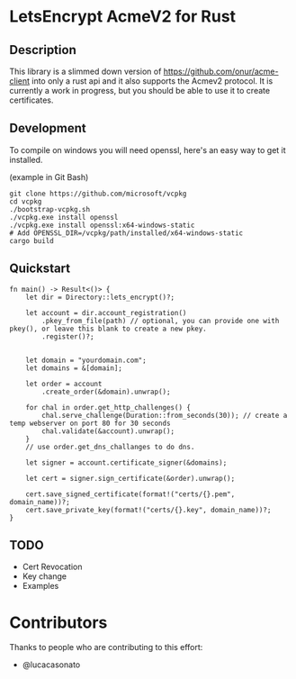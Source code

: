 # LetsEncrypt AcmeV2 for Rust

## Description

This library is a slimmed down version of https://github.com/onur/acme-client into only a rust api and it also supports the Acmev2 protocol. It is currently a work in progress, but you should be able to use it to create certificates.

## Development

To compile on windows you will need openssl, here's an easy way to get it installed.

(example in Git Bash)
```
git clone https://github.com/microsoft/vcpkg
cd vcpkg
./bootstrap-vcpkg.sh
./vcpkg.exe install openssl
./vcpkg.exe install openssl:x64-windows-static
# Add OPENSSL_DIR=/vcpkg/path/installed/x64-windows-static
cargo build
```

## Quickstart

```
fn main() -> Result<()> {
    let dir = Directory::lets_encrypt()?;

    let account = dir.account_registration()
        .pkey_from_file(path) // optional, you can provide one with pkey(), or leave this blank to create a new pkey.
        .register()?;


    let domain = "yourdomain.com";
    let domains = &[domain];
    
    let order = account
        .create_order(&domain).unwrap();

    for chal in order.get_http_challenges() {
        chal.serve_challenge(Duration::from_seconds(30)); // create a temp webserver on port 80 for 30 seconds
        chal.validate(&account).unwrap();    
    }
    // use order.get_dns_challanges to do dns.

    let signer = account.certificate_signer(&domains);

    let cert = signer.sign_certificate(&order).unwrap();

    cert.save_signed_certificate(format!("certs/{}.pem", domain_name))?;
    cert.save_private_key(format!("certs/{}.key", domain_name))?;
}
```

## TODO

- Cert Revocation
- Key change
- Examples

# Contributors 

Thanks to people who are contributing to this effort: 

- @lucacasonato